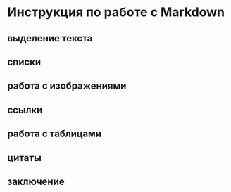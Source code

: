 # Инструкция по работе с Markdown


## выделение текста

## списки

## работа с изображениями

##  ссылки

## работа с таблицами

## цитаты

## заключение